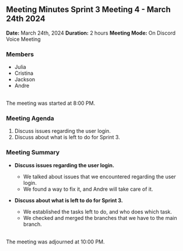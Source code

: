 ## Meeting Minutes Sprint 3 Meeting 4 - March 24th 2024

**Date:** March 24th, 2024
**Duration:** 2 hours
**Meeting Mode:** On Discord Voice Meeting

### Members
- Julia
- Cristina
- Jackson
- Andre

<br>The meeting was started at 8:00 PM.

### Meeting Agenda

1. Discuss issues regarding the user login.
2. Discuss about what is left to do for Sprint 3.

### Meeting Summary

- **Discuss issues regarding the user login.**
  - We talked about issues that we encountered regarding the user login.
  - We found a way to fix it, and Andre will take care of it.

- **Discuss about what is left to do for Sprint 3.**
  - We established the tasks left to do, and who does which task.
  - We checked and merged the branches that we have to the main branch.


<br> The meeting was adjourned at 10:00 PM.

